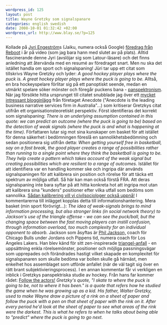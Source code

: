 ```yaml
--- 
wordpress_id: 125 
layout: post
title: Wayne Gretzky som signalspanare 
categories: english swedish 
date: 2008-10-01 01:32:42 +02:00 
wordpress_url: http://www.blay.se/?p=125 
---
```


Kollade på [Jyri Engeström](http://aula.org/people/jyri/)s (Jaiku, numera också Google) [föredrag från Reboot](http://www.zengestrom.com/blog/2008/09/nodal-points-vi.html) i år på video (som jag bara hann med slutet av på plats). Alltid fascinerande denne Jyri (avslöjar sig som Latour-läsare) och det finns anledning att återvända med en resumé av föredraget snart. Men nu ska det istället handla om sport och signalspaning! Jüri tar upp ett citat som tillskrivs Wayne Gretzky och lyder: *A good hockey player plays where the puck is. A great hockey player plays where the puck is going to be.* Alltså, en bra hockeyspelare förlitar sig på ett panoptiskt seende, medan en utmärkt spelare söker mönster och föregår puckens bana - [panspektronism](http://www.panspectrocism.org/). När jag försökte hitta ursprunget till citatet snubblade jag över ett [mycket intressant blogginlägg](http://www.anecdote.com.au/archives/2006/04/the_problem_wit_1.html) från företaget Anecdote ("Anecdote is the leading business narrative services firm in Australia"...) som kritiserar Gretzkys citat utifrån ett organisationsteoretiskt perspektiv. Först identifieras det korrekt som signalspaning: *There is an underlying assumption contained in this quote: we can predict an outcome (where the puck is going to be) based on the detection of weak signals (where the puck is and what is happening at the time).* Författaren lutar sig mot sina kunskaper om basket för att istället för denna säkerhet i bedömningen föreslå en sannolikhetsbedömning och sedan positionera sig utifrån detta: *When getting yourself free in basketball, say on a fast break, the good player creates a range of possibilities rather than running to a single point where they think the basketball is going to be. They help create a pattern which takes account of the weak signal but creating possibilities which are resilient to a range of outcomes.* Istället för att identifiera var en handling kommer ske och ingripa där används signalspaningen för att kalibrera sin position och rörelse för att täcka ett spektrum av möjliga utfall. Så här kan man också förstå FRA. Att deras signalspaning inte bara syftar på att hitta konkreta hot att ingripa mot utan att kalibrera sina "kunders" positioner efter vilka utfall som bedöms som sannolika. [Sådan kalibrering vill vi civilsociologer också uppnå!](http://www.isk-gbg.org/99our68/?p=264) I kommentarerna till inlägget kopplas detta till informationshantering. Mera basket (min sport förövrigt...): *The idea of weak-signals brings to mind information processing, but also stronger links (in social network theory) to Jackson's use of the triangle offense - we can see the puck/ball, but the changing space between the fast moving players can instill confusion, through information overload, too much complexity for an individual opponent to absorb.* Jackson som åsyftas är [Phil Jackson,](http://en.wikipedia.org/wiki/Phil_Jackson) coach för Chicago Bulls under Jordans och Pippens tid, numera coach för Los Angeles Lakers. Han blev känd för sitt zen-inspirerade [triangel-anfall](http://en.wikipedia.org/wiki/Triangle_offense) - en uppsättning enkla rörelsemönster, positioner och möjliga passningsvägar som upprepades och förändrades hastigt vilket skapade en komplexitet för signalspanaren som skulle bedöma var bollen skulle gå härnäst, men enkelhet hos assemblaget som utförde anfallet (när de väl tagit sig över en rätt brant subjektivieringsprocess). I en annan kommentar får vi verkligen en inblick i Gretzkys panspektriska studie av hockey. Från hans far kommer rådet: [Follow the actors!](http://www.google.se/search?q=follow+the+actor+latour) *Gretzky's quote, "I skate to where the puck is going to be, not to where it has been." is a quote that refers how he studied the game when he was growing up as a kid. His father, Walter Gretzky, used to make Wayne draw a picture of a rink on a sheet of paper and follow the puck with a pen on that sheet of paper with the rink on it. After every period he'd look at the sheet of paper to see what areas of the rink were the darkest. This is what he refers to when he talks about being able to "predict" where the puck is going to go next.* 